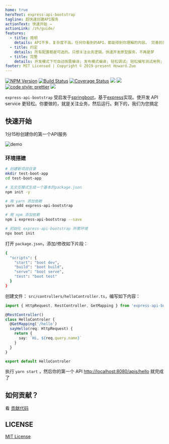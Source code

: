 ```yaml
---
home: true
heroText: express-api-bootstrap
tagline: 超快速创建API服务
actionText: 快速开始 →
actionLink: /zh/guide/
features:
  - title: 简明
    details: API不多，复杂度不高。任何你看到的API，都能得到你理解的内容。 完善的类型系统还可以依托于vscode给您提供良好的编程体验
  - title: 约定
    details: 所有配置都是可选的。只想关注业务逻辑，快速开发原型服务，不再是梦
  - title: 完整
    details: 开发模式下可自动按需编译; 发布模式编译; 轻松调试; 轻松编写测试用例;
footer: MIT Licensed | Copyright © 2019-present Howard.Zuo
---
```


[![NPM Version][npm-image]][npm-url]
[![Build Status][travis-image]][travis-url]
[![Coverage Status][coverage-image]][coverage-url]
![][david-url]
![][dt-url]
[![code style: prettier][prettier-image]][prettier-url]
![][license-url]

`express-api-bootstrap` 受启发于[springboot](https://spring.io/projects/spring-boot/)，基于[express](https://expressjs.com/)实现。使开发 API service 更轻松。你要做的，就是关注业务，然后运行。剩下的，我们为您搞定

## 快速开始

1分15秒创建你的第一个API服务

<img :src="$withBase('/quickdemo.gif')" alt="demo">

### 环境搭建

```bash
# 创建新项目目录
mkdir test-boot-app
cd test-boot-app

# 无交互模式生成一个基本的package.json
npm init -y

# 用 yarn 添加依赖
yarn add express-api-bootstrap

# 用 npm 添加依赖
npm i express-api-bootstrap --save

# 初始化 express-api-bootstrap 所需环境
npx boot init
```

打开 `package.json`，添加/修改如下片段：

```bash
{
  "scripts": {
    "start": "boot dev",
    "build": "boot build",
    "serve": "boot serve",
    "test": "boot test"
  }
}
```

创建文件： `src/controllers/helloController.ts`，编写如下内容：

```typescript
import { HttpRequest, RestController, GetMapping } from 'express-api-bootstrap'

@RestController()
class HelloControler {
  @GetMapping('/hello')
  sayHello(req: HttpRequest) {
    return {
      say: `Hi, ${req.query.name}`
    }
  }
}

export default HelloControler
```

执行 `yarn start` ，然后你的第一个 API [http://localhost:8080/apis/hello](http://localhost:8080/apis/hello) 就完成了

## 如何贡献？

看 [贡献代码](/zh/guide#contribute)

## LICENSE

[MIT License](https://raw.githubusercontent.com/leftstick/express-api-bootstrap/master/LICENSE)

[npm-url]: https://npmjs.org/package/express-api-bootstrap
[npm-image]: https://badge.fury.io/js/express-api-bootstrap.png
[david-url]: https://david-dm.org/leftstick/express-api-bootstrap.png
[travis-image]: https://www.travis-ci.org/leftstick/express-api-bootstrap.svg?branch=master
[travis-url]: https://travis-ci.com/leftstick/express-api-bootstrap
[coverage-image]: https://coveralls.io/repos/github/leftstick/express-api-bootstrap/badge.svg?branch=master
[coverage-url]: https://coveralls.io/github/leftstick/express-api-bootstrap
[dt-url]: https://img.shields.io/npm/dt/express-api-bootstrap.svg
[license-url]: https://img.shields.io/github/license/leftstick/express-api-bootstrap
[prettier-image]: https://img.shields.io/badge/code_style-prettier-ff69b4.svg
[prettier-url]: https://github.com/prettier/prettier
